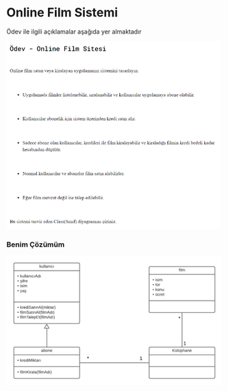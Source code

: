 # Online Film Sistemi

Ödev ile ilgili açıklamalar aşağıda yer almaktadır

<img src="instructions.png" alt="instructions" width=500>

### Benim Çözümüm

<img src="hw4.png" alt="online movie theatre">
